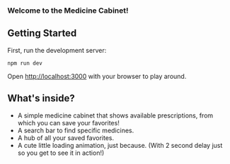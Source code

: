 ### Welcome to the Medicine Cabinet! 

## Getting Started

First, run the development server:

```
npm run dev
```

Open [http://localhost:3000](http://localhost:3000) with your browser to play around.


## What's inside? 
- A simple medicine cabinet that shows available prescriptions, from which you can save your favorites!
- A search bar to find specific medicines.
- A hub of all your saved favorites.
- A cute little loading animation, just because. (With 2 second delay just so you get to see it in action!)


